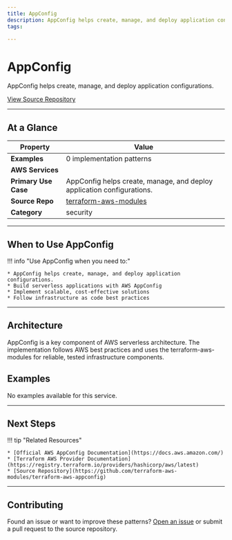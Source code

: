 ```yaml
---
title: AppConfig
description: AppConfig helps create, manage, and deploy application configurations.
tags:

---
```


# AppConfig

AppConfig helps create, manage, and deploy application configurations.

<div class="md-typeset" markdown>
<div class="md-grid">
<div class="md-cell md-cell--12">
<a href="https://github.com/terraform-aws-modules/terraform-aws-appconfig" title="View Source" class="md-button md-button--primary">
View Source Repository
</a>
</div>
</div>
</div>

---

## At a Glance



<div class="at-a-glance" markdown="1">

| Property | Value |
| --- | --- |
| **Examples** | 0 implementation patterns |
| **AWS Services** |  |
| **Primary Use Case** | AppConfig helps create, manage, and deploy application configurations. |
| **Source Repo** | [terraform-aws-modules](https://github.com/terraform-aws-modules/terraform-aws-appconfig) |
| **Category** | security |

</div>

---

## When to Use AppConfig

!!! info "Use AppConfig when you need to:"

    * AppConfig helps create, manage, and deploy application configurations.
    * Build serverless applications with AWS AppConfig
    * Implement scalable, cost-effective solutions
    * Follow infrastructure as code best practices

---

## Architecture

AppConfig is a key component of AWS serverless architecture. The implementation follows AWS best practices and uses the terraform-aws-modules for reliable, tested infrastructure components.


## Examples

No examples available for this service.

---

## Next Steps

!!! tip "Related Resources"

    * [Official AWS AppConfig Documentation](https://docs.aws.amazon.com/)
    * [Terraform AWS Provider Documentation](https://registry.terraform.io/providers/hashicorp/aws/latest)
    * [Source Repository](https://github.com/terraform-aws-modules/terraform-aws-appconfig)

---

## Contributing

Found an issue or want to improve these patterns? [Open an issue](https://github.com/terraform-aws-modules/terraform-aws-appconfig/issues) or submit a pull request to the source repository.
